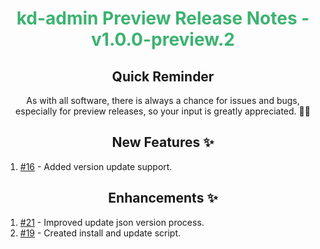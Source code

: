 <h1 align="center" style="color: mediumseagreen;font-weight: bold;">
kd-admin Preview Release Notes - v1.0.0-preview.2
</h1>

<h2 align="center" style="font-weight: bold;">Quick Reminder</h2>

<div align="center">

As with all software, there is always a chance for issues and bugs, especially for preview releases, so your input is greatly appreciated. 🙏🏼
</div>

<h2 align="center" style="font-weight: bold;">New Features ✨</h2>

1. [#16](https://github.com/KinsonDigital/kd-admin/issues/16) - Added version update support.

<h2 align="center" style="font-weight: bold;">Enhancements ✨</h2>

1. [#21](https://github.com/KinsonDigital/kd-admin/issues/21) - Improved update json version process.
2. [#19](https://github.com/KinsonDigital/kd-admin/issues/19) - Created install and update script.
